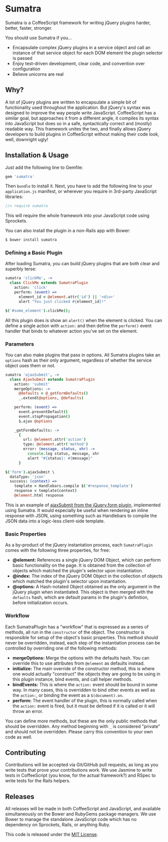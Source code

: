 # Sumatra

Sumatra is a CoffeeScript framework for writing jQuery plugins harder,
better, faster, stronger.

You should use Sumatra if you...

- Encapsulate complex jQuery plugins in a service object and call an
  instance of that service object for each DOM element the plugin
  selector is passed
- Enjoy test-driven development, clear code, and convention over
  configuration
- Believe unicorns are real

## Why?

A lot of jQuery plugins are written to encapsulate a simple bit of
functionality used throughout the application. But jQuery's syntax was
designed to improve the way people write JavaScript. CoffeeScript has a
similar goal, but approaches it from a different angle, it compiles its
syntax into JavaScript but does so in a safe, syntactically correct and
(mostly) readable way. This framework unites the two, and finally allows
jQuery developers to build plugins in CoffeeScript without making their
code look, well, downright ugly!

## Installation & Usage

Just add the following line to Gemfile:

```ruby
gem 'sumatra'
```

Then `bundle` to install it. Next, you have to add the following line
to your `application.js` manifest, or wherever you require in 3rd-party
JavaScript libraries:

```javascript
//= require sumatra
```

This will require the whole framework into your JavaScript code using
Sprockets.

You can also install the plugin in a non-Rails app with Bower:

```bash
$ bower install sumatra
```

### Defining a Basic Plugin

After loading Sumatra, you can build jQuery plugins that are both clear
and superbly terse:

```coffeescript
sumatra 'clickMe', ->
  class ClickMe extends SumatraPlugin
    action: 'click'
    perform: (event) =>
      element_id = @element.attr('id') || '<div>'
      alert "You just clicked #{element_id}!"

$('#some_element').clickMe();
```

All this plugin does is show an `alert()` when the element is clicked.
You can define a single action with `action:` and then define the
`perform()` event handler that binds to whatever action you've set
on the element.

### Parameters

You can also make plugins that pass in options. All Sumatra plugins
take an `options` hash as their only argument, regardless of whether
the service object uses them or not.

```coffeescript
sumatra 'ajaxSubmit', ->
  class AjaxSubmit extends SumatraPlugin
    action: 'submit'
    mergeOptions: ->
      @defaults = @_getFormDefaults()
      _.extend(@options, @defaults)

    perform: (event) =>
      event.preventDefault()
      event.stopPropagation()
      $.ajax @options

    _getFormDefaults: ->
      {
        url: @element.attr('action')
        type: @element.attr('method')
        error: (message, status, xhr) ->
          console.log status, message, xhr
          alert "#{status}: #{message}"
      }

$('form').ajaxSubmit \
  dataType: 'json'
  success: (context) =>
    template = Handlebars.compile $('#response_template')
    response = template(context)
    @element.html response
```

This is an example of [ajaxSubmit from the jQuery.form plugin][jqform],
implemented using Sumatra. It would especially be useful when rendering
an inline response with JSON, using something such as Handlebars to
compile the JSON data into a logic-less client-side template.

### Basic Properties

As a by-product of the jQuery instantation process, each `SumatraPlugin`
comes with the following three properties, for free:

- **@element:** References a single jQuery DOM Object, which can perform
  basic functionality on the page. It is obtained from the collection of
  objects which matched the plugin's selector upon instantiation.
- **@index:** The index of the jQuery DOM Object in the collection of
  objects which matched the plugin's selector upon instantiation.
- **@options:** A Hash-notated Object obtained as the only argument in
  the jQuery plugin when instantiated. This object is then merged with
  the `defaults` hash, which are default params in the plugin's
  definition, before initialization occurs.

### Workflow

Each SumatraPlugin has a "workflow" that is expressed as a series of
methods, all run in the `constructor` of the object. The constructor
is responsible for setup of the object's basic properties. This method
should never be overridden, instead, each step of the instantiation
process can be controlled by overriding one of the following methods:

- **mergeOptions:** Merge the options with the defaults hash. You can
  override this to use attributes from `@element` as defaults instead.
- **initialize:** The main override of the constructor method, this is
  where one would actually "construct" the objects they are going to be
  using in this plugin instance, bind events, and call helper methods.
- **bindEvents:** This is where the `action:` event should be bound in
  some way. In many cases, this is overridden to bind other events as
  well as the `action:`, or binding the event as a `$(document).on`.
- **perform:** The event handler of the plugin, this is normally called
  when the `action:` event is fired, but it must be defined if it is
  called or it will throw an error.

You can define more methods, but these are the only public methods that
should be overridden. Any method beginning with `_` is considered
"private" and should not be overridden. Please carry this convention
to your own code as well.

## Contributing

Contributions will be accepted via Git/GitHub pull requests, as long as
you write tests that prove your contributions work. We use Jasmine to
write tests in CoffeeScript (you know, for the actual framework?) and
RSpec to write tests for the Rails helpers.

## Releases

All releases will be made in both CoffeeScript and JavaScript, and
available simultaneously on the Bower and RubyGems package managers.
We use Bower to manage the standalone JavaScript code which has no
dependency on Sprockets, Rails, or anything Ruby.

This code is released under the [MIT License][LICENSE].

[jqform]: http://jquery.malsup.com/form
[LICENSE]: https://github.com/tubbo/sumatra/blob/master/LICENSE.md
